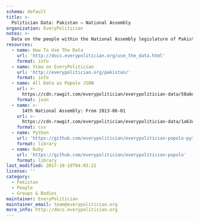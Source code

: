 ```yaml
---
schema: default
title: >-
  Politician Data: Pakistan — National Assembly
organization: EveryPolitician
notes: >-
  Data on the people within the National Assembly legislature of Pakistan.
resources:
  - name: How To Use The Data
    url: 'http://docs.everypolitician.org/use_the_data.html'
    format: info
  - name: View on EveryPolitician
    url: 'http://everypolitician.org/pakistan/'
    format: info
  - name: All Data as Popolo JSON
    url: >-
      https://cdn.rawgit.com/everypolitician/everypolitician-data/58a6d13141e374219932f9b27d548d80815f82b5/data/Pakistan/Assembly/ep-popolo-v1.0.json
    format: json
  - name: >-
      14th National Assembly: From 2013-06-01
    url: >-
      https://cdn.rawgit.com/everypolitician/everypolitician-data/1a63c48ec1c46b917fb2c6e9fb73431af6e31f05/data/Pakistan/Assembly/term-14.csv
    format: csv
  - name: Python
    url: 'https://github.com/everypolitician/everypolitician-popolo-python'
    format: library
  - name: Ruby
    url: 'https://github.com/everypolitician/everypolitician-popolo'
    format: library
last_modified: 2017-10-19T04:03:22
license: ''
category:
  - Pakistan
  - People
  - Groups & Bodies
maintainer: EveryPolitician
maintainer_email: team@everypolitician.org
more_info: http://docs.everypolitician.org
---
```

